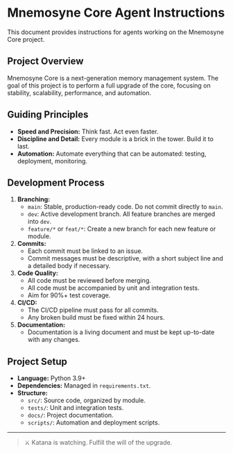 # Mnemosyne Core Agent Instructions

This document provides instructions for agents working on the Mnemosyne Core project.

## Project Overview

Mnemosyne Core is a next-generation memory management system. The goal of this project is to perform a full upgrade of the core, focusing on stability, scalability, performance, and automation.

## Guiding Principles

*   **Speed and Precision:** Think fast. Act even faster.
*   **Discipline and Detail:** Every module is a brick in the tower. Build it to last.
*   **Automation:** Automate everything that can be automated: testing, deployment, monitoring.

## Development Process

1.  **Branching:**
    *   `main`: Stable, production-ready code. Do not commit directly to `main`.
    *   `dev`: Active development branch. All feature branches are merged into `dev`.
    *   `feature/*` or `feat/*`: Create a new branch for each new feature or module.
2.  **Commits:**
    *   Each commit must be linked to an issue.
    *   Commit messages must be descriptive, with a short subject line and a detailed body if necessary.
3.  **Code Quality:**
    *   All code must be reviewed before merging.
    *   All code must be accompanied by unit and integration tests.
    *   Aim for 90%+ test coverage.
4.  **CI/CD:**
    *   The CI/CD pipeline must pass for all commits.
    *   Any broken build must be fixed within 24 hours.
5.  **Documentation:**
    *   Documentation is a living document and must be kept up-to-date with any changes.

## Project Setup

*   **Language:** Python 3.9+
*   **Dependencies:** Managed in `requirements.txt`.
*   **Structure:**
    *   `src/`: Source code, organized by module.
    *   `tests/`: Unit and integration tests.
    *   `docs/`: Project documentation.
    *   `scripts/`: Automation and deployment scripts.

---

> ⚔️ Katana is watching. Fulfill the will of the upgrade.
